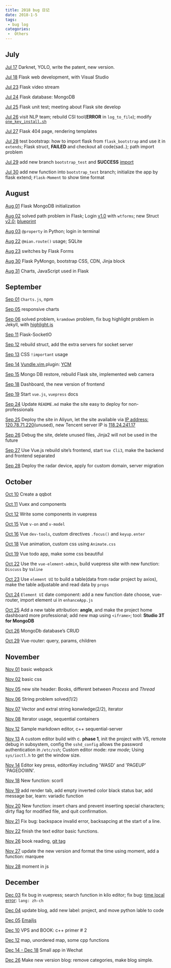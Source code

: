 ```yaml
---
title: 2018 bug 日记
date: 2018-1-5
tags:
 - bug log
categories:
 -  Others
---
```


<!-- <DateComponent/> -->

## July

[Jul 17](https://www.weigao.cc/blog/2018/07/19/facerecog.html)  Darknet, YOLO, write the patent, new version.

[Jul 18](https://www.weigao.cc/blog/2018/07/25/flask.html) Flask web development, with Visual Studio

[Jul 23](https://github.com/chenweigao/smarttrack.git)  Flask video stream

[Jul 24](https://www.weigao.cc/blog/2018/07/25/flask.html)  Flask database: MongoDB

[Jul 25]()  Flask unit test; meeting about Flask site develop

[Jul 26](https://www.weigao.cc/blog/2017/11/13/csitool.html) visit NLP team; rebuild CSI tool(**ERROR** in `log_to_file`); modify [`one_key_install.sh`](https://www.weigao.cc/blog/2018/03/31/shell#4-sed)

[Jul 27](https://www.weigao.cc/blog/2018/07/25/flask.html#rendering-templates) Flask 404 page, rendering templates

[Jul 28]() test bootstrap: how to import flask from `flask_bootstrap` and use it in `extends`; Flask struct, **FAILED** and checkout all code(sad..); path import problem

[Jul 29](https://www.weigao.cc/blog/2018/07/25/flask.html#flask_bootstrap) add new branch `bootstrap_test` and **SUCCESS** [import](https://www.weigao.cc/blog/2018/07/25/flask.html#flask_bootstrap)

[Jul 30](https://www.weigao.cc/blog/2018/07/25/flask.html#flask_bootstrap) add new function into `bootstrap_test` branch; initialize the app by flask extend; `Flask-Moment` to show time format

## August

[Aug  01]() Flask MongoDB initialization

[Aug  02](https://www.weigao.cc/blog/2018/07/25/flask.html#blueprint) solved path problem in Flask; Login [v1.0](#) with `wtforms`; new Struct  [v2.0](#); [blueprint](https://www.weigao.cc/blog/2018/07/25/flask.html#blueprint)

[Aug  03]() `@property` in Python; login in terminal

[Aug 22](http://www.runoob.com/sqlite/sqlite-tutorial.html) `@mian.route()` usage; SQLite

[Aug 23]() switches by Flask Forms

[Aug 30]() Flask PyMongo, bootstrap CSS, CDN, Jinja block

[Aug 31](https://www.weigao.cc/blog/2018/08/31/charts.html) Charts, JavaScript used in Flask

## September

[Sep 01]() `Charts.js`, npm

[Sep 05]() responsive charts

[Sep 06]() solved problem, `kramdown` problem, fix bug highlight problem in Jekyll, with [highlight.js](https://highlightjs.org/)

[Sep 11](https://flask-socketio.readthedocs.io/en/latest/) Flask-SocketIO

[Sep 12]() rebuild struct, add the extra servers for socket server

[Sep 13]() CSS `!important` usage

[Sep 14]() [Vundle.vim](https://github.com/VundleVim/Vundle.vim),plugin: [YCM](https://github.com/Valloric/YouCompleteMe)

[Sep 15]() Mongo DB restore, rebuild Flask site, implemented web camera

[Sep 18]() Dashboard, the new version of frontend

[Sep 19]() Start `vue.js`, `vuepress` docs

[Sep 24]() Update `README.md` make the site easy to deploy for non-professionals

[Sep 25]() Deploy the site in Aliyun, let the site available via [IP address: 120.78.71.220](120.78.71.220)(unused), new Tencent server IP is [118.24.241.17](118.24.241.17)

[Sep 26]() Debug the site, delete unused files, Jinja2 will not be used in the future

[Sep 27]() Use Vue.js rebuild site’s frontend, start `Vue Cli3`, make the backend and frontend separated

[Sep 28]() Deploy the radar device, apply for custom domain, server migration

## October

[Oct 10]() Create a qqbot

[Oct 11]() Vuex and components

[Oct 12]() Write some components in vuepress

[Oct 15]() Vue `v-on` and `v-model`

[Oct 16]() Vue `dev-tools`, custom directives `.focus()` and `keyup.enter`

[Oct 18]() Vue animation, custom css using `Animate.css`

[Oct 19]() Vue todo app, make some css beautiful

[Oct 22]() Use the `vue-element-admin`, build vuepress site with new function: `Discuss` by `Valine`

[Oct 23]() Use `element UI` to build a table(data from radar project by axios), make the table adjustable and read data by `props`

[Oct 24]() `Element UI` date component: add a new function date choose, vue-router, import element ui in `enhanceApp.js`

[Oct 25]() Add a new table attribution: **angle**, and make the project home dashboard more professional; add new map using `<iframe>`; tool: **Studio 3T for MongoDB**

[Oct 26]() MongoDb database’s CRUD

[Oct 29]() Vue-router: query, params, children

## November

[Nov 01]() basic webpack

[Nov 02]() basic css

[Nov 05](https://docs.microsoft.com/en-us/windows/desktop/procthread/creating-processes) new site header: Books, different between *Process* and *Thread*

[Nov 06]() String problem solved(1/2)

[Nov 07]() Vector and extral string konwledge(2/2), iterator

[Nov 08]() Iterator usage, sequential containers

[Nov 12](https://github.com/eliben/code-for-blog/blob/master/2017/async-socket-server/sequential-server.c) Sample markdown editor, c++ sequential-server

[Nov 13](https://github.com/chenweigao/LinuxConsoleApp/blob/master/ConsoleApplication4/kilo.c) A custom editor build with c. **phase 1**, init the project with VS, remote debug in subsystem, config the `sshd_config` allows the password authentication in `/etc/ssh`; Custom editor mode: *raw mode*; Using `sys/ioctl.h` to get the window size.

[Nov 14](https://github.com/snaptoken/kilo-src/blob/home-end-simple/kilo.c) Editor key press, editorKey including 'WASD' and 'PAGEUP' 'PAGEDOWN'.

[Nov 18]() New function: scorll

[Nov 19](https://github.com/chenweigao/LinuxConsoleApp/commit/70f8034c0da2ca60dbc5748281dac9638d0a0c93) add render tab, add empty inverted color black status bar, add message bar, learn: variadic function

[Nov 20]() New function: insert chars and prevent inserting special characters; dirty flag for modified file, and quit confirmation.

[Nov 21]() Fix bug: backspace invalid error, backsapcing at the start of a line.

[Nov 22]() finish the text editor basic functions.

[Nov 26]() book reading, [git tag](https://www.weigao.cc/blog/tool/git.html#tag)

[Nov 27]() update the new version and format the time using moment, add a function: marquee

[Nov 28]() moment in js

## December

[Dec 03]() fix bug in vuepress; search function in kilo editor; fix bug: [time local error](https://stackoverflow.com/questions/17493309/how-do-i-change-the-language-of-moment-js): `lang: zh-ch`

[Dec 04]() update blog, add new label: project, and move python lable to code

[Dec 05]() [Emailjs](https://www.emailjs.com/)

[Dec 10]() VPS and BOOK: c++ primer # 2

[Dec 12]() map, unordered map, some cpp functions

[Dec 14 - Dec 18]() Small app in Wechat

[Dec 26]() Make new version blog: remove categories, make blog simple.
